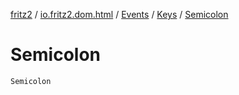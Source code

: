 [fritz2](../../../index.md) / [io.fritz2.dom.html](../../index.md) / [Events](../index.md) / [Keys](index.md) / [Semicolon](./-semicolon.md)

# Semicolon

`Semicolon`